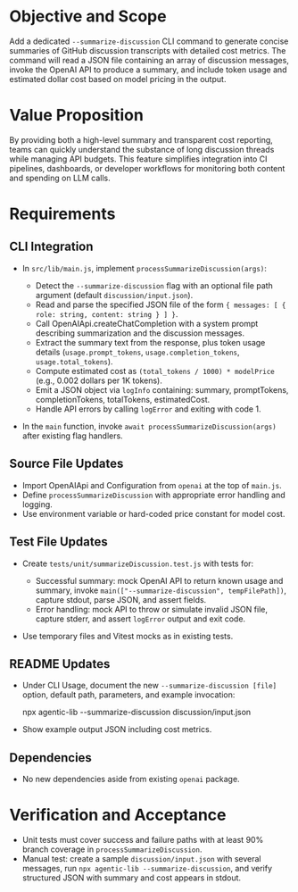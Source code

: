 # Objective and Scope

Add a dedicated `--summarize-discussion` CLI command to generate concise summaries of GitHub discussion transcripts with detailed cost metrics. The command will read a JSON file containing an array of discussion messages, invoke the OpenAI API to produce a summary, and include token usage and estimated dollar cost based on model pricing in the output.

# Value Proposition

By providing both a high-level summary and transparent cost reporting, teams can quickly understand the substance of long discussion threads while managing API budgets. This feature simplifies integration into CI pipelines, dashboards, or developer workflows for monitoring both content and spending on LLM calls.

# Requirements

## CLI Integration

- In `src/lib/main.js`, implement `processSummarizeDiscussion(args)`:
  - Detect the `--summarize-discussion` flag with an optional file path argument (default `discussion/input.json`).
  - Read and parse the specified JSON file of the form `{ messages: [ { role: string, content: string } ] }`.
  - Call OpenAIApi.createChatCompletion with a system prompt describing summarization and the discussion messages.
  - Extract the summary text from the response, plus token usage details (`usage.prompt_tokens`, `usage.completion_tokens`, `usage.total_tokens`).
  - Compute estimated cost as `(total_tokens / 1000) * modelPrice` (e.g., 0.002 dollars per 1K tokens).
  - Emit a JSON object via `logInfo` containing: summary, promptTokens, completionTokens, totalTokens, estimatedCost.
  - Handle API errors by calling `logError` and exiting with code 1.

- In the `main` function, invoke `await processSummarizeDiscussion(args)` after existing flag handlers.

## Source File Updates

- Import OpenAIApi and Configuration from `openai` at the top of `main.js`.
- Define `processSummarizeDiscussion` with appropriate error handling and logging.
- Use environment variable or hard-coded price constant for model cost.

## Test File Updates

- Create `tests/unit/summarizeDiscussion.test.js` with tests for:
  - Successful summary: mock OpenAI API to return known usage and summary, invoke `main(["--summarize-discussion", tempFilePath])`, capture stdout, parse JSON, and assert fields.
  - Error handling: mock API to throw or simulate invalid JSON file, capture stderr, and assert `logError` output and exit code.

- Use temporary files and Vitest mocks as in existing tests.

## README Updates

- Under CLI Usage, document the new `--summarize-discussion [file]` option, default path, parameters, and example invocation:

  npx agentic-lib --summarize-discussion discussion/input.json

- Show example output JSON including cost metrics.

## Dependencies

- No new dependencies aside from existing `openai` package.

# Verification and Acceptance

- Unit tests must cover success and failure paths with at least 90% branch coverage in `processSummarizeDiscussion`.
- Manual test: create a sample `discussion/input.json` with several messages, run `npx agentic-lib --summarize-discussion`, and verify structured JSON with summary and cost appears in stdout.
